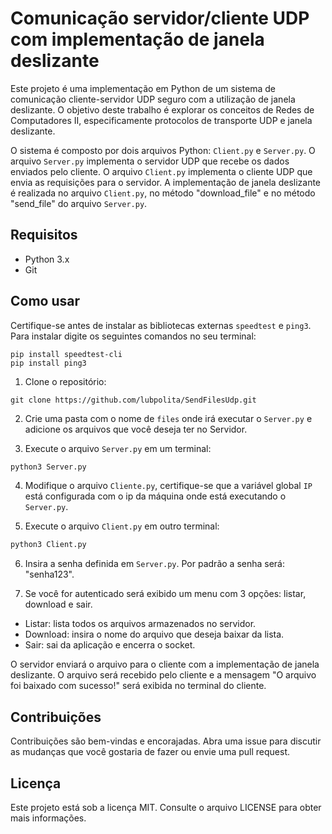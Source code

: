 # Comunicação servidor/cliente UDP com implementação de janela deslizante

Este projeto é uma implementação em Python de um sistema de comunicação cliente-servidor UDP seguro com a utilização de janela deslizante. O objetivo deste trabalho é explorar os conceitos de Redes de Computadores II, especificamente protocolos de transporte UDP e janela deslizante.

O sistema é composto por dois arquivos Python: `Client.py` e `Server.py`. O arquivo `Server.py` implementa o servidor UDP que recebe os dados enviados pelo cliente. O arquivo `Client.py` implementa o cliente UDP que envia as requisições para o servidor. A implementação de janela deslizante é realizada no arquivo `Client.py`, no método "download_file" e no método "send_file" do arquivo `Server.py`.

## Requisitos

- Python 3.x
- Git

## Como usar

Certifique-se antes de instalar as bibliotecas externas `speedtest` e `ping3`. Para instalar digite os seguintes comandos no seu terminal:

```
pip install speedtest-cli
pip install ping3

```

1. Clone o repositório:

```
git clone https://github.com/lubpolita/SendFilesUdp.git
```

2. Crie uma pasta com o nome de `files` onde irá executar o `Server.py` e adicione os arquivos que você deseja ter no Servidor.

3. Execute o arquivo `Server.py` em um terminal:

```python
python3 Server.py
```

4. Modifique o arquivo `Cliente.py`, certifique-se que a variável global `IP` está configurada com o ip da máquina onde está executando o `Server.py`.

5. Execute o arquivo `Client.py` em outro terminal:

```python
python3 Client.py
```

6. Insira a senha definida em `Server.py`. Por padrão a senha será: "senha123".

7. Se você for autenticado será exibido um menu com 3 opções: listar, download e sair.
- Listar: lista todos os arquivos armazenados no servidor.
- Download: insira o nome do arquivo que deseja baixar da lista.
- Sair: sai da aplicação e encerra o socket.

O servidor enviará o arquivo para o cliente com a implementação de janela deslizante. O arquivo será recebido pelo cliente e a mensagem "O arquivo foi baixado com sucesso!" será exibida no terminal do cliente.

## Contribuições

Contribuições são bem-vindas e encorajadas. Abra uma issue para discutir as mudanças que você gostaria de fazer ou envie uma pull request.

## Licença

Este projeto está sob a licença MIT. Consulte o arquivo LICENSE para obter mais informações.
